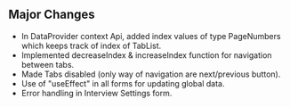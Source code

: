 ## Major Changes

- In DataProvider context Api, added index values of type PageNumbers which keeps track of index of TabList.
- Implemented decreaseIndex & increaseIndex function for navigation between tabs.
- Made Tabs disabled (only way of navigation are next/previous button).
- Use of "useEffect" in all forms for updating global data.
- Error handling in Interview Settings form.